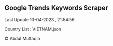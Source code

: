 

## Google Trends Keywords Scraper 
 
Last Update 10-04-2023 , 21:54:56

Country List :
VIETNAM.json



© Abdul Muttaqin 
